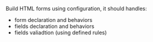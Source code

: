 Build HTML forms using configuration, it should handles:
- form declaration and behaviors
- fields declaration and behaviors
- fields valiadtion (using defined rules)